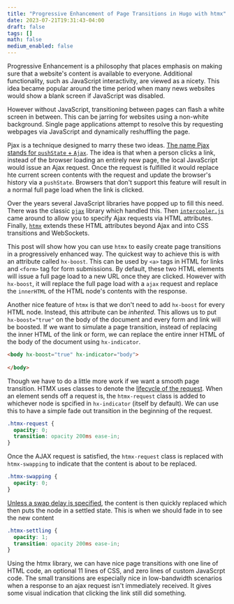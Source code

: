 ```yaml
---
title: "Progressive Enhancement of Page Transitions in Hugo with htmx"
date: 2023-07-21T19:31:43-04:00
draft: false
tags: []
math: false
medium_enabled: false
---
```


Progressive Enhancement is a philosophy that places emphasis on making sure that a website's content is available to everyone. Additional functionality, such as JavaScript interactivity, are viewed as a nicety. This idea became popular around the time period when many news websites would show a blank screen if JavaScript was disabled.

However without JavaScript, transitioning between pages can flash a white screen in between. This can be jarring for websites using a non-white background. Single page applications attempt to resolve this by requesting webpages via JavaScript and dynamically reshuffling the page.

Pjax is a technique designed to marry these two ideas. [The name Pjax stands for `pushState` + `Ajax`](https://gander.wustl.edu/~wilson/store/yui/docs/pjax/index.html). The idea is that when a person clicks a link, instead of the browser loading an entirely new page, the local  JavaScript would issue an Ajax request. Once the request is fulfilled it would replace hte current screen contents with the request and update the browser's history via a `pushState`. Browsers that don't support this feature will result in a normal full page load when the link is clicked.

Over the years several JavaScript libraries have popped up to fill this need. There was the classic [`pjax`](https://clarle.github.io/yui3/yui/docs/pjax/) library which handled this. Then [`intercooler.js`](https://intercoolerjs.org/) came around to allow you to specify Ajax requests via HTML attributes. Finally, [`htmx`](https://htmx.org/) extends these HTML attributes beyond Ajax and into CSS transitions and WebSockets.

This post will show how you can use `htmx` to easily create page transitions in a progressively enhanced way.  The quickest way to achieve this is with an attribute called `hx-boost`. This can be used by `<a>` tags in HTML for links and `<form>` tag for form submissions. By default, these two HTML elements will issue a full page load to a new URL once they are clicked. However with `hx-boost`, it will replace the full page load with a `ajax` request and replace the `innerHTML` of the HTML node's contents with the response.

Another nice feature of `htmx` is that we don't need to add `hx-boost` for every HTML node. Instead, this attribute can be *inherited*. This allows us to put `hx-boost="true"` on the body of the document and every form and link will be boosted. If we want to simulate a page transition, instead of replacing the inner HTML of the link or form, we can replace the entire inner HTML of the body of the document using `hx-indicator`.

```html
<body hx-boost="true" hx-indicator="body">
   
</body>
```

Though we have to do a little more work if we want a smooth page transition. HTMX uses classes to denote the [lifecycle of the request](https://htmx.org/docs/#request-operations). When an element sends off a request is, the `htmx-request` class is added to whichever node is spcified in `hx-indicator` (itself by default).  We can use this to have a simple fade out transition in the beginning of the request.

```css
.htmx-request {
  opacity: 0;
  transition: opacity 200ms ease-in;
}
```

Once the AJAX request is satisfied, the `htmx-request` class is replaced with `htmx-swapping` to indicate that the content is about to be replaced. 

```css
.htmx-swapping {
  opacity: 0;
}
```

[Unless a swap delay is specified](https://htmx.org/attributes/hx-swap/), the content is then quickly replaced which then puts the node in a settled state. This is when we should fade in to see the new content

```css
.htmx-settling {
  opacity: 1;
  transition: opacity 200ms ease-in;
}
```

Using the htmx library, we can have nice page transitions with one line of HTML code, an optional 11 lines of CSS, and zero lines of custom JavaScrpt code. The small transitions are especially nice in low-bandwidth scenarios when a response to an ajax request isn't immediately received. It gives some visual indication that clicking the link still did something.

